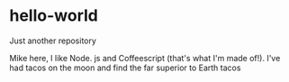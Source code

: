 # hello-world
Just another repository


Mike here, I like Node. js and Coffeescript (that's what I'm made of!). 
I've had tacos on the moon and find the far superior to Earth tacos
